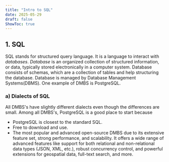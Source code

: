 ```yaml
---
title: "Intro to SQL"
date: 2025-05-29
draft: false
ShowToc: true
---
```

## 1. SQL
SQL stands for structured query language. It is a language to interact with *databases*.
*Database* is an organized collection of structured information, or data, typically stored electronically in a computer system.
Database consists of schemas, which are a collection of tables and help structuring the database.
Database is managed by Database Management Systems(DBMS). One example of DMBS is PostgreSQL.

### a) Dialects of SQL
All DMBS's have slightly different dialects even though the differences are small. Among all DMBS's, PostgreSQL is a good place to start because

- PostgreSQL is  closest to the standard SQL.
- Free to download and use.
- The most popular and advanced open-source DMBS due to its extensive feature set, strong performance, and scalability. It offers a wide range of advanced features like support for both relational and non-relational data types (JSON, XML, etc.), robust concurrency control, and powerful extensions for geospatial data, full-text search, and more.